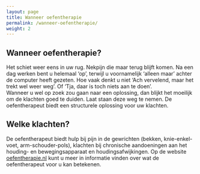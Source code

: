 ```yaml
---
layout: page
title: Wanneer oefentherapie
permalink: /wanneer-oefentherapie/
weight: 2
---
```


## Wanneer oefentherapie?
Het schiet weer eens in uw rug. Nekpijn die maar terug blijft komen. Na een dag werken bent u helemaal ‘op’, terwijl u voornamelijk ‘alleen maar’ achter de computer heeft gezeten. Hoe vaak denkt u niet ‘Ach vervelend, maar het trekt wel weer weg’. Of ‘Tja, daar is toch niets aan te doen’.   
Wanneer u wel op zoek zou gaan naar een oplossing, dan blijkt het moeilijk om de klachten goed te duiden. Laat staan deze weg te nemen. De oefentherapeut biedt een structurele oplossing voor uw klachten.

## Welke klachten?
De oefentherapeut biedt hulp bij pijn in de gewrichten (bekken, knie-enkel-voet, arm-schouder-pols), klachten bij chronische aandoeningen aan het houding- en bewegingsapparaat en houdingsafwijkingen. Op de website [oefentherapie.nl](https://oefentherapie.nl/klachten-en-aandoeningen/) kunt u meer in informatie vinden over wat de oefentherapeut voor u kan betekenen.